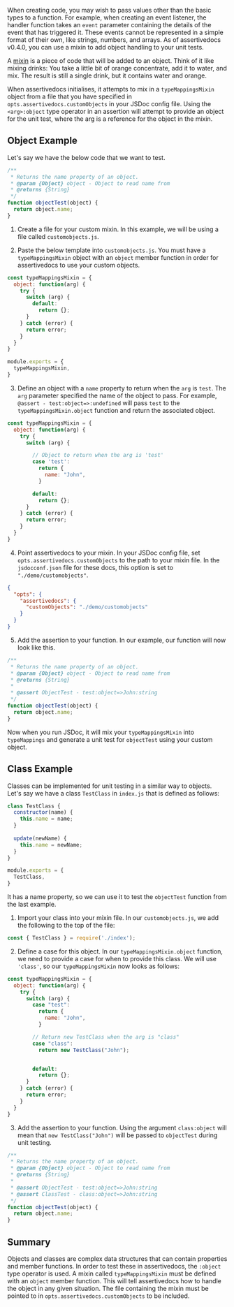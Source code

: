 When creating code, you may wish to pass values other than the basic 
types to a function. For example, when creating an event listener, the 
handler function takes an `event` parameter containing the details of 
the event that has triggered it. These events cannot be represented 
in a simple format of their own, like strings, numbers, and arrays. As 
of assertivedocs v0.4.0, you can use a mixin to add object handling to 
your unit tests.

A [mixin](https://javascript.info/mixins) is a piece of code that will be 
added to an object. Think of it like mixing drinks: You take a little bit of 
orange concentrate, add it to water, and mix. The result is still a single drink, 
but it contains water and orange.

When assertivedocs initialises, it attempts to mix in a `typeMappingsMixin` object 
from a file that you have specified in `opts.assertivedocs.customObjects` in your 
JSDoc config file. Using the `<arg>:object` type operator in an assertion will attempt 
to provide an object for the unit test, where the arg is a reference for the object in 
the mixin.

## Object Example

Let's say we have the below code that we want to test.

```javascript
/**
 * Returns the name property of an object.
 * @param {Object} object - Object to read name from
 * @returns {String}
 */
function objectTest(object) {
  return object.name;
}
```

1. Create a file for your custom mixin. In this example, we will be using a file called 
`customobjects.js`.

2. Paste the below template into `customobjects.js`. You must have a `typeMappingsMixin` object 
with an `object` member function in order for assertivedocs to use your custom objects.

```javascript
const typeMappingsMixin = {
  object: function(arg) {
    try {
      switch (arg) {
        default:
          return {};
      }
    } catch (error) {
      return error;
    }
  }
}

module.exports = {
  typeMappingsMixin,
}
```

3. Define an object with a `name` property to return when the `arg` is `test`. The `arg` 
parameter specified the name of the object to pass. For example, `@assert - test:object=>:undefined` 
will pass `test` to the `typeMappingsMixin.object` function and return the associated object.

```javascript
const typeMappingsMixin = {
  object: function(arg) {
    try {
      switch (arg) {

        // Object to return when the arg is 'test'
        case 'test':
          return {
            name: "John",
          }

        default:
          return {};
      }
    } catch (error) {
      return error;
    }
  }
}
```

4. Point assertivedocs to your mixin. In your JSDoc config file, set `opts.assertivedocs.customObjects` to the 
path to your mixin file. In the `jsdocconf.json` file for these docs, this option is set to `"./demo/customobjects"`.

```json
{
  "opts": {
    "assertivedocs": {
      "customObjects": "./demo/customobjects"
    }
  }
}
```

5. Add the assertion to your function. In our example, our function will now look like this.

```javascript
/**
 * Returns the name property of an object.
 * @param {Object} object - Object to read name from
 * @returns {String}
 * 
 * @assert ObjectTest - test:object=>John:string
 */
function objectTest(object) {
  return object.name;
}
```

Now when you run JSDoc, it will mix your `typeMappingsMixin` into `typeMappings` and generate 
a unit test for `objectTest` using your custom object.

## Class Example

Classes can be implemented for unit testing in a similar way to objects. Let's say we have a class 
`TestClass` in `index.js` that is defined as follows:

```javascript
class TestClass {
  constructor(name) {
    this.name = name;
  }
  
  update(newName) {
    this.name = newName;
  }
}

module.exports = {
  TestClass,
}
```

It has a name property, so we can use it to test the `objectTest` function from the last example.

1. Import your class into your mixin file. In our `customobjects.js`, we add the following to the 
top of the file:

```javascript
const { TestClass } = require('./index');
```

2. Define a case for this object. In our `typeMappingsMixin.object` function, we need to provide a 
case for when to provide this class. We will use `'class'`, so our `typeMappingsMixin` now looks 
as follows:

```javascript
const typeMappingsMixin = {
  object: function(arg) {
    try {
      switch (arg) {
        case "test":
          return {
            name: "John",
          }

        // Return new TestClass when the arg is "class"
        case "class":
          return new TestClass("John");


        default:
          return {};
      }
    } catch (error) {
      return error;
    }
  }
}
```

3. Add the assertion to your function. Using the argument `class:object` will mean that 
`new TestClass("John")` will be passed to `objectTest` during unit testing.

```javascript
/**
 * Returns the name property of an object.
 * @param {Object} object - Object to read name from
 * @returns {String}
 * 
 * @assert ObjectTest - test:object=>John:string
 * @assert ClassTest - class:object=>John:string
 */
function objectTest(object) {
  return object.name;
}
```

## Summary

Objects and classes are complex data structures that can contain properties and member functions. 
In order to test these in assertivedocs, the `:object` type operator is used. A mixin called `typeMappingsMixin` 
must be defined with an `object` member function. This will tell assertivedocs how to handle the object in any 
given situation. The file containing the mixin must be pointed to in `opts.assertivedocs.customObjects` to 
be included.